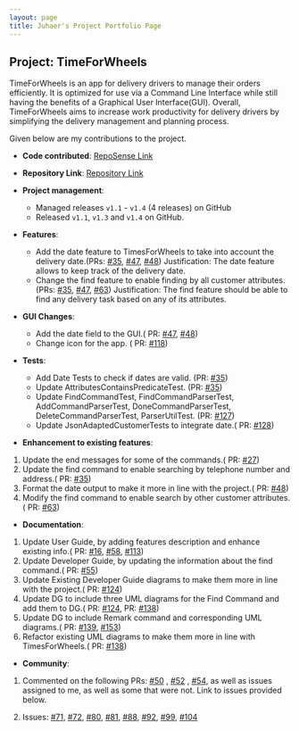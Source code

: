 ```yaml
---
layout: page 
title: Juhaer's Project Portfolio Page
---
```


## Project: TimeForWheels

TimeForWheels is an app for delivery drivers to manage their orders efficiently. It is optimized for use via a Command
Line Interface while still having the benefits of a Graphical User Interface(GUI). Overall, TimeForWheels aims to
increase work productivity for delivery drivers by simplifying the delivery management and planning process.

Given below are my contributions to the project.

* **Code contributed**: [RepoSense Link](https://nus-cs2103-ay2021s2.github.io/tp-dashboard/?search=pasha&sort=groupTitle&sortWithin=title&timeframe=commit&mergegroup=&groupSelect=groupByRepos&breakdown=true&checkedFileTypes=docs~functional-code~test-code~other&since=2021-02-19&tabOpen=true&tabType=authorship&tabAuthor=pasha-292&tabRepo=AY2021S2-CS2103T-W10-3%2Ftp%5Bmaster%5D&authorshipIsMergeGroup=false&authorshipFileTypes=docs~functional-code~test-code&authorshipIsBinaryFileTypeChecked=false)

* **Repository Link**:  [Repository Link](https://github.com/pasha-292/tp)

* **Project management**:
  
    * Managed releases `v1.1` - `v1.4` (4 releases) on GitHub
    * Released `v1.1`, `v1.3` and `v1.4` on GitHub.
    
* **Features**:
  
   * Add the date feature to TimesForWheels to take into account the delivery date.(PRs: 
     [#35](https://github.com/AY2021S2-CS2103T-W10-3/tp/pull/35), 
     [#47](https://github.com/AY2021S2-CS2103T-W10-3/tp/pull/47),
     [#48](https://github.com/AY2021S2-CS2103T-W10-3/tp/pull/48))
     Justification: The date feature allows to keep track of the delivery date. 
   * Change the find feature to enable finding by all customer attributes.(PRs:
     [#35](https://github.com/AY2021S2-CS2103T-W10-3/tp/pull/35),
     [#47](https://github.com/AY2021S2-CS2103T-W10-3/tp/pull/47),
     [#63](https://github.com/AY2021S2-CS2103T-W10-3/tp/pull/63)) 
     Justification: The find feature should be able to find any delivery task based on
     any of its attributes.

* **GUI Changes**:
  
   * Add the date field to the GUI.(
     PR: [#47](https://github.com/AY2021S2-CS2103T-W10-3/tp/pull/47),
     [#48](https://github.com/AY2021S2-CS2103T-W10-3/tp/pull/48))
   * Change icon for the app. (
     PR: [#118](https://github.com/AY2021S2-CS2103T-W10-3/tp/pull/118))

* **Tests**:
  
   * Add Date Tests to check if dates are valid. (PR: [#35](https://github.com/AY2021S2-CS2103T-W10-3/tp/pull/35))
   * Update AttributesContainsPredicateTest. (PR: [#35](https://github.com/AY2021S2-CS2103T-W10-3/tp/pull/35))
   * Update FindCommandTest, FindCommandParserTest, AddCommandParserTest, DoneCommandParserTest,
     DeleteCommandParserTest, ParserUtilTest. (PR: [#127](https://github.com/AY2021S2-CS2103T-W10-3/tp/pull/127))
   * Update JsonAdaptedCustomerTests to integrate date.(
     PR: [#128](https://github.com/AY2021S2-CS2103T-W10-3/tp/pull/128)) 

* **Enhancement to existing features**:

1. Update the end messages for some of the commands.(
   PR: [#27](https://github.com/AY2021S2-CS2103T-W10-3/tp/pull/27))
2. Update the find command to enable searching by telephone number and address.(
   PR: [#35](https://github.com/AY2021S2-CS2103T-W10-3/tp/pull/35))
3. Format the date output to make it more in line with the project.(
   PR: [#48](https://github.com/AY2021S2-CS2103T-W10-3/tp/pull/48))
4. Modify the find command to enable search by other customer attributes.(
   PR: [#63](https://github.com/AY2021S2-CS2103T-W10-3/tp/pull/63))   


* **Documentation**:

1. Update User Guide, by adding features description and enhance existing info.(
   PR: [#16](https://github.com/AY2021S2-CS2103T-W10-3/tp/pull/16),
   [#58](https://github.com/AY2021S2-CS2103T-W10-3/tp/pull/58),
   [#113](https://github.com/AY2021S2-CS2103T-W10-3/tp/pull/113))
2. Update Developer Guide, by updating the information about the find command.(
   PR: [#55](https://github.com/AY2021S2-CS2103T-W10-3/tp/pull/55))
3. Update Existing Developer Guide diagrams to make them more in line with the project.(
   PR: [#124](https://github.com/AY2021S2-CS2103T-W10-3/tp/pull/124))
4. Update DG to include three UML diagrams for the Find Command and add them to DG.(
   PR: [#124](https://github.com/AY2021S2-CS2103T-W10-3/tp/pull/124),
   PR: [#138](https://github.com/AY2021S2-CS2103T-W10-3/tp/pull/138))
5. Update DG to include Remark command and corresponding UML diagrams.(
   PR: [#139](https://github.com/AY2021S2-CS2103T-W10-3/tp/pull/139),
   [#153](https://github.com/AY2021S2-CS2103T-W10-3/tp/pull/153))
6. Refactor existing UML diagrams to make them more in line with TimesForWheels.(
   PR: [#138](https://github.com/AY2021S2-CS2103T-W10-3/tp/pull/138))   

* **Community**:

1. Commented on the following PRs: [#50](https://github.com/AY2021S2-CS2103T-W10-3/tp/pull/50)
   , [#52](https://github.com/AY2021S2-CS2103T-W10-3/tp/pull/52)
   , [#54](https://github.com/AY2021S2-CS2103T-W10-3/tp/pull/54), as well as issues assigned to me,
   as well as some that were not. Link to issues provided below.
   
2. Issues: 
   [#71](https://github.com/AY2021S2-CS2103T-W10-3/tp/issues/71),
   [#72](https://github.com/AY2021S2-CS2103T-W10-3/tp/issues/72),
   [#80](https://github.com/AY2021S2-CS2103T-W10-3/tp/issues/80),
   [#81](https://github.com/AY2021S2-CS2103T-W10-3/tp/issues/81),
   [#88](https://github.com/AY2021S2-CS2103T-W10-3/tp/issues/88),
   [#92](https://github.com/AY2021S2-CS2103T-W10-3/tp/issues/92),
   [#99](https://github.com/AY2021S2-CS2103T-W10-3/tp/issues/99),
   [#104](https://github.com/AY2021S2-CS2103T-W10-3/tp/issues/104) 
   
